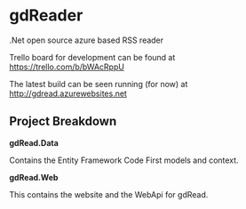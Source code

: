 gdReader
========

.Net open source azure based RSS reader

Trello board for development can be found at https://trello.com/b/bWAcRppU

The latest build can be seen running (for now) at http://gdread.azurewebsites.net

## Project Breakdown ##

 **gdRead.Data**

Contains the Entity Framework Code First models and context.

**gdRead.Web**

This contains the website and the WebApi for gdRead.



